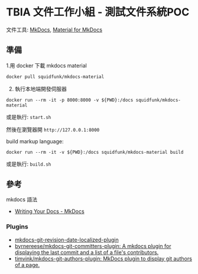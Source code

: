 #  TBIA 文件工作小組 - 測試文件系統POC

文件工具: [MkDocs](https://www.mkdocs.org/), [Material for MkDocs](https://squidfunk.github.io/mkdocs-material/)

## 準備

1.用 docker 下載 mkdocs material

```bash
docker pull squidfunk/mkdocs-material
```

2. 執行本地端開發伺服器

```
docker run --rm -it -p 8000:8000 -v ${PWD}:/docs squidfunk/mkdocs-material
```
或是執行: `start.sh`

然後在瀏覽器開 `http://127.0.0.1:8000`

build markup language:

```
docker run --rm -it -v ${PWD}:/docs squidfunk/mkdocs-material build
```
或是執行: `build.sh`

## 參考

mkdocs 語法

- [Writing Your Docs - MkDocs](https://www.mkdocs.org/user-guide/writing-your-docs/)


### Plugins

- [mkdocs-git-revision-date-localized-plugin](https://timvink.github.io/mkdocs-git-revision-date-localized-plugin/index.html)
- [byrnereese/mkdocs-git-committers-plugin: A mkdocs plugin for displaying the last commit and a list of a file's contributors.](https://github.com/byrnereese/mkdocs-git-committers-plugin)
- [timvink/mkdocs-git-authors-plugin: MkDocs plugin to display git authors of a page.](https://github.com/timvink/mkdocs-git-authors-plugin)

